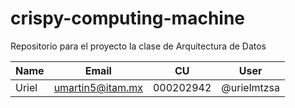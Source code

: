 # crispy-computing-machine
Repositorio para el proyecto la clase de Arquitectura de Datos


|**Name**|**Email**|**CU**|**User**|
| ------------ | ------------ | ------------ | ------------ |
|Uriel|umartin5@itam.mx|000202942|@urielmtzsa|
